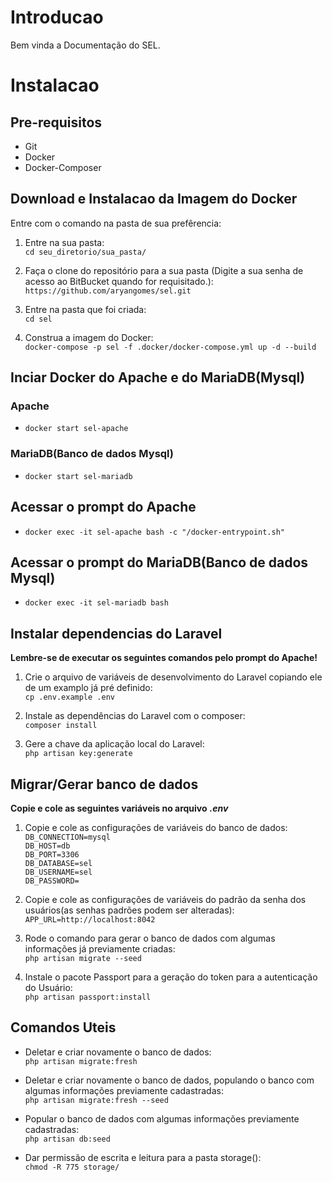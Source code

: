 # Introducao

Bem vinda a Documentação do SEL.

# Instalacao

## Pre-requisitos

-   Git
-   Docker
-   Docker-Composer

## Download e Instalacao da Imagem do Docker

Entre com o comando na pasta de sua prefêrencia:

1. Entre na sua pasta:  
   `cd seu_diretorio/sua_pasta/`

2. Faça o clone do repositório para a sua pasta (Digite a sua senha de acesso ao BitBucket quando for requisitado.):  
   `https://github.com/aryangomes/sel.git`

3. Entre na pasta que foi criada:  
   `cd sel`

4. Construa a imagem do Docker:  
   `docker-compose -p sel -f .docker/docker-compose.yml up -d --build`

## Inciar Docker do Apache e do MariaDB(Mysql)

### Apache

-   `docker start sel-apache`

### MariaDB(Banco de dados Mysql)

-   `docker start sel-mariadb`

## Acessar o prompt do Apache

-   `docker exec -it sel-apache bash -c "/docker-entrypoint.sh"`

## Acessar o prompt do MariaDB(Banco de dados Mysql)

-   `docker exec -it sel-mariadb bash`

## Instalar dependencias do Laravel

**Lembre-se de executar os seguintes comandos pelo prompt do Apache!**

1. Crie o arquivo de variáveis de desenvolvimento do Laravel copiando ele de um examplo já pré definido:  
   `cp .env.example .env`

2. Instale as dependências do Laravel com o composer:  
   `composer install`

3. Gere a chave da aplicação local do Laravel:  
   `php artisan key:generate`

## Migrar/Gerar banco de dados

**Copie e cole as seguintes variáveis no arquivo** **_.env_**

1. Copie e cole as configurações de variáveis do banco de dados:  
   `DB_CONNECTION=mysql`  
    `DB_HOST=db`  
    `DB_PORT=3306`  
    `DB_DATABASE=sel`  
    `DB_USERNAME=sel`  
    `DB_PASSWORD=`

2. Copie e cole as configurações de variáveis do padrão da senha dos usuários(as senhas padrões podem ser alteradas):  
   `APP_URL=http://localhost:8042`

3. Rode o comando para gerar o banco de dados com algumas informações já previamente criadas:  
   `php artisan migrate --seed`

4. Instale o pacote Passport para a geração do token para a autenticação do Usuário:  
   `php artisan passport:install`

## Comandos Uteis

-   Deletar e criar novamente o banco de dados:  
     `php artisan migrate:fresh`

-   Deletar e criar novamente o banco de dados, populando o banco com algumas informações previamente cadastradas:  
     `php artisan migrate:fresh --seed`

-   Popular o banco de dados com algumas informações previamente cadastradas:  
     `php artisan db:seed`

-   Dar permissão de escrita e leitura para a pasta storage():  
     `chmod -R 775 storage/`
